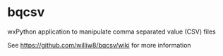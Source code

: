 # bqcsv
wxPython application to manipulate comma separated value (CSV) files

See https://github.com/williw8/bqcsv/wiki for more information

